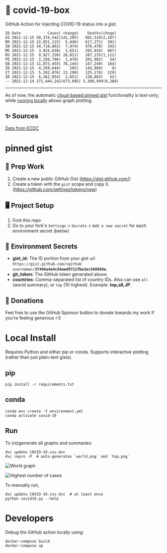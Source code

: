 # 🏥 covid-19-box

GitHub Action for injecting COVID-19 status into a gist.

```
ID Date            Cases( change)    Deaths(chnge)
US 2021-12-15 50,374,542(141,205)   802,510(2,167)
BR 2021-12-15 22,051,115(  5,446)   617,271(  301)
IN 2021-12-15 34,718,602(  7,974)   476,478(  343)
ME 2021-12-15  3,924,638(  5,651)   292,916(  467)
RU 2021-12-15  9,927,150( 28,011)   287,135(1,112)
PE 2021-12-15  2,256,796(  1,478)   201,902(   54)
GB 2021-12-15 11,073,455( 78,144)   147,249(  164)
ID 2021-12-15  4,259,644(    205)   143,969(    9)
IT 2021-12-15  5,282,076( 23,190)   135,178(  129)
IR 2021-12-15  6,162,954(  2,651)   130,883(   52)
-- 2021-12-14 271,444,242(673,695) 5,309,949(8,268)
```

---

As of now, the automatic [cloud-based pinned gist](#pinned-gist) functionality is text-only;
while [running locally](#local-install) allows graph plotting.

## ✨ Sources

[Data from ECDC](https://www.ecdc.europa.eu/en/publications-data/download-todays-data-geographic-distribution-covid-19-cases-worldwide)

# pinned gist

## 🎒 Prep Work
1. Create a new public GitHub Gist (https://gist.github.com/)
1. Create a token with the `gist` scope and copy it. (https://github.com/settings/tokens/new)

## 🖥 Project Setup
1. Fork this repo
1. Go to your fork's `Settings` > `Secrets` > `Add a new secret` for each environment secret (below)

## 🤫 Environment Secrets
- **gist_id:** The ID portion from your gist url `https://gist.github.com/<github username>/`**`37496a4e4c84aed9711fbe3ec560888a`**.
- **gh_token:** The GitHub token generated above.
- **countries:** Comma-separated list of country IDs. Also can use `all` (world summary), or `top` (10 highest). Example: **top,all,JP**.

## 💸 Donations

Feel free to use the GitHub Sponsor button to donate towards my work if you're feeling generous <3

# Local Install

Requires Python and either pip or conda. Supports interactive plotting (rather than just plain-text gists).

## pip

```
pip install -r requirements.txt
```

## conda

```
conda env create -f environment.yml
conda activate covid-19
```

## Run

To (re)generate all graphs and summaries:

```
dvc update COVID-19.csv.dvc
dvc repro -P  # auto-generates `world.png` and `top.png`
```

![World graph](world.png)

![Highest number of cases](top.png)

To manually run,

```
dvc update COVID-19.csv.dvc  # at least once
python covid19.py --help
```

# Developers

Debug the GitHub action locally using:

```
docker-compose build
docker-compose up
```
